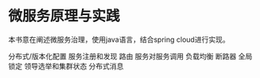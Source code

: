 # 微服务原理与实践

本书意在阐述微服务治理，使用java语言，结合spring cloud进行实现。

分布式/版本化配置
服务注册和发现
路由
服务对服务调用
负载均衡
断路器
全局锁定
领导选举和集群状态
分布式消息
